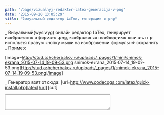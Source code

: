 ```yaml
---
path: "/page/vizualnyj-redaktor-latex-generacija-v-png"
date: "2015-09-20 13:05:29"
title: "Визуальный редактор LaTex, генерация в png"
---
```

_ Визуальный(wysiwyg) онлайн редактор LaTex, генерирует изображение в формате .png, изображение необходтимо скачать н-р используя правую кнопку мыши на изображении формулы => сохранить
_ Пример:

[image=http://stud.ashcherbakov.ru/uploads/_pages/1/mini/snimok-ekrana_2015-07-14_19-09-53.png snimok-ekrana_2015-07-14_19-09-53.png]http://stud.ashcherbakov.ru/uploads/_pages/1/snimok-ekrana_2015-07-14_19-09-53.png[/image]

_ Генератор взят от сюда: [url=http://www.codecogs.com/latex/quick-install.php]latex[/url]
[cut]
<link rel="stylesheet" type="text/css"
  href="http://latex.codecogs.com/css/equation-embed.css" />
<!--[if lte IE 7]>
<link rel="stylesheet" href="http://latex.codecogs.com/css/ie6.css" type="text/css"/>
<![endif]-->
<script type="text/javascript" 
  src="http://latex.codecogs.com/js/eq_config.js" ></script>
<script type="text/javascript" 
  src="http://latex.codecogs.com/js/eq_editor-lite-18.js" ></script>


<div id="editor"></div>
<textarea id="testbox" rows="3" cols="40"></textarea>
<img id="equation" />

<script type="text/javascript">
EqEditor.embed('editor','','mini','ru-ru');

var a=new EqTextArea('equation', 'testbox');
EqEditor.add(a,false);
</script>
